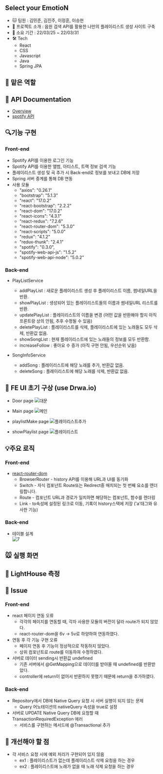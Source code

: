 ## Select your EmotioN

+ 🐱 팀원 : 김민준, 김진주, 이정훈, 이승현
+ 🐹 프로젝트 소개 : 음원 검색 API를 활용한 나만의 플레이리스트 생성 사이트 구축
+ 💪 소요 기간 : 22/03/25 ~ 22/03/31
+ 🛠️ Tech
  + React
  + CSS
  + Javascript
  + Java
  + Spring JPA


## 🐰 맡은 역할

## 📖 API Documentation
+ [Overview](https://documenter.getpostman.com/view/19511452/UVypzd8x)
+ [spotify API](https://developer.spotify.com/console/)

## :mag:기능 구현
### Front-end
  + Spotify API를 이용한 로그인 기능
  + Spotify API를 이용한 앨범, 아티스트, 트랙 정보 검색 기능
  + 플레이리스트 생성 및 곡 추가 시 Back-end로 정보를 보내고 DB에 저장
  + Spring 서버 중계를 통해 DB 연동
  + 사용 모듈
    + "axios": "0.26.1"
    + "bootstrap": "5.1.3"
    + "react": "17.0.2"
    + "react-bootstrap": "2.2.2"
    + "react-dom": "17.0.2"
    + "react-icons": "4.3.1"
    + "react-redux": "7.2.6"
    + "react-router-dom": "5.3.0"
    + "react-scripts": "5.0.0"
    + "redux": "4.1.2"
    + "redux-thunk": "2.4.1"
    + "spotify": "0.3.0",
    + "spotify-web-api-js": "1.5.2"
    + "spotify-web-api-node": "5.0.2"

### Back-end
  + PlayListService
    + addPlayList : 새로운 플레이리스트 생성 후 플레이리스트 이름, 썸네일URL을 반환.
    + showPlayList : 생성되어 있는 플레이리스트들의 이름과 썸네일URL 리스트를 반환.
    + updatePlayList : 플레이리스트의 이름을 변경  (어떤 값을 반환해야 할지 아직 프론트랑 상의 안됨, 추후 수정될 수 있음)
    + deletePlayList : 플레이리스트를 삭제, 플레이리스트에 있는 노래들도 모두 삭제, 반환값 없음.
    + showSongList : 현재 플레이리스트에 있는 노래들의 정보를 모두 반환함.
    + increaseFollow : 좋아요 수 증가 (아직 구현 안됨, 우선순위 낮음)
    
 + SongInfoService
   + addSong : 플레이리스트에 해당 노래를 추가, 반환값 없음.
   + deleteSong : 플레이리스트에 해당 노래를 삭제, 반환값 없음.

## :bell: FE UI 초기 구상 (use Drwa.io)
+ Door page
![대문](https://user-images.githubusercontent.com/59858894/161069859-1ec4351a-96fd-4408-a3f1-e4247fa1658a.PNG)

+ Main page
![메인](https://user-images.githubusercontent.com/59858894/161071702-eb6e7652-f2ee-4682-b167-6b30ed529dd4.PNG)

+ playlistMake page
![플레이리스트추가](https://user-images.githubusercontent.com/59858894/161070134-0ba952a8-1faa-4197-881a-505f64307533.PNG)

+ showPlaylist page
![플레이리스트](https://user-images.githubusercontent.com/59858894/161070147-d8ea3559-9a8b-4c51-b822-4afd5ae26c6b.PNG)

## :bulb:주요 로직
### Front-end
  + [react-router-dom](https://v5.reactrouter.com/web/guides/quick-start) 
    + BrowserRouter - history API를 이용해 URL과 UI를 동기화
    + Switch - 자식 컴포넌트 Route또는 Redirect중 매치되는 첫 번째 요소를 렌더링합니다. 
    + Route - 컴포넌트 URL과 경로가 일치하면 해당하는 컴포넌트, 함수를 렌더링
    + Link - to속성에 설정된 링크로 이동, 기록이 history스택에 저장 ('a'태그와 유사한 기능)
    
### Back-end
  + 테이블 설계  <br/>
  ![7](https://user-images.githubusercontent.com/59858894/161004653-cb34b6c1-008b-4b49-a97f-1ab8806811ec.PNG)


## 🐭 실행 화면


## 🎨 LightHouse 측정


## 🐯 Issue
### Front-end
+ react 페이지 연동 오류
  + 각각의 페이지를 연동할 때, 각자 사용한 모듈의 버전이 달라 route가 되지 않았다.
  + react-router-dom을 6v -> 5v로 하양하여 연동하였다.
+ 연동 후 각 기능 구현 오류
  + 페이지 연동 후 기능이 정상적으로 작동하지 않았다.
  + 상위 컴포넌트로 route를 이동하여 수정하였다.
+ 서버로 데이터 sending시 반환값 undefined
  + 기존 서버에서 @GetMapping으로 데이터를 받아올 때 undefined를 반환받았다.
  + controller에 return이 없어서 반환하지 못했기 때문에 return을 추가하였다. 
    
### Back-end
+ Repository에서 DB에 Native Query 요청 시 서버 실행이 되지 않는 문제
  + Query 어노테이션의 nativeQuery 속성을 true로 설정
+ 서버로 UPDATE Native Query DB에 요청할 때 TransactionRequiredException 에러
  + 서비스를 구현하는 메서드에 @Transactional 추가

## 🐻 개선해야 할 점
+ 각 서비스 요청 시에 예외 처리가 구현되어 있지 않음
  + ex1 : 플레이리스트가 없는데 플레이리스트 삭제 요청을 하는 경우
  + ex2 : 플레이리스트에 노래가 없을 때 노래 삭제 요청을 하는 경우

